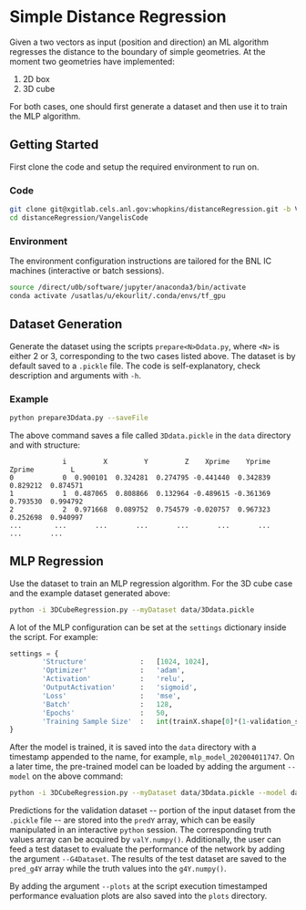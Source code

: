 # Simple Distance Regression

Given a two vectors as input (position and direction) an ML algorithm regresses the distance to the boundary of simple geometries. At the moment two geometries have implemented:
1. 2D box
2. 3D cube

For both cases, one should first generate a dataset and then use it to train the MLP algorithm.

## Getting Started

First clone the code and setup the required environment to run on.

### Code

```bash
git clone git@xgitlab.cels.anl.gov:whopkins/distanceRegression.git -b VangelisDevs
cd distanceRegression/VangelisCode
```

### Environment

The environment configuration instructions are tailored for the BNL IC machines (interactive or batch sessions).

```bash
source /direct/u0b/software/jupyter/anaconda3/bin/activate
conda activate /usatlas/u/ekourlit/.conda/envs/tf_gpu
```

## Dataset Generation

Generate the dataset using the scripts `prepare<N>Ddata.py`, where `<N>` is either 2 or 3, corresponding to the two cases listed above. The dataset is by default saved to a `.pickle` file. The code is self-explanatory, check description and arguments with `-h`.

### Example
```bash
python prepare3Ddata.py --saveFile 
```
The above command saves a file called `3Ddata.pickle` in the `data` directory and with structure:
```
             i         X         Y         Z    Xprime    Yprime    Zprime         L
0            0  0.900101  0.324281  0.274795 -0.441440  0.342839  0.829212  0.874571
1            1  0.487065  0.808866  0.132964 -0.489615 -0.361369  0.793530  0.994792
2            2  0.971668  0.089752  0.754579 -0.020757  0.967323  0.252698  0.940997
...        ...       ...       ...       ...       ...       ...       ...       ...
```

## MLP Regression

Use the dataset to train an MLP regression algorithm. For the 3D cube case and the example dataset generated above:
```bash
python -i 3DCubeRegression.py --myDataset data/3Ddata.pickle
```
A lot of the MLP configuration can be set at the `settings` dictionary inside the script. For example:
```python
settings = {
		'Structure'				:	[1024, 1024],
		'Optimizer'				:	'adam',
		'Activation'			:	'relu',
		'OutputActivation'		:	'sigmoid',
		'Loss'					:	'mse',
		'Batch'					:	128,
		'Epochs'				:	50,
		'Training Sample Size'	:	int(trainX.shape[0]*(1-validation_split))
}
```
After the model is trained, it is saved into the `data` directory with a timestamp appended to the name, for example, `mlp_model_202004011747`. On a later time, the pre-trained model can be loaded by adding the argument `--model` on the above command:
```bash
python -i 3DCubeRegression.py --myDataset data/3Ddata.pickle --model data/mlp_model_202004011747
```
Predictions for the validation dataset -- portion of the input dataset from the `.pickle` file -- are stored into the `predY` array, which can be easily manipulated in an interactive `python` session. The corresponding truth values array can be acquired by `valY.numpy()`. Additionally, the user can feed a test dataset to evaluate the performance of the network by adding the argument `--G4Dataset`. The results of the test dataset are saved to the `pred_g4Y` array while the truth values into the `g4Y.numpy()`.

By adding the argument `--plots` at the script execution timestamped performance evaluation plots are also saved into the `plots` directory.
